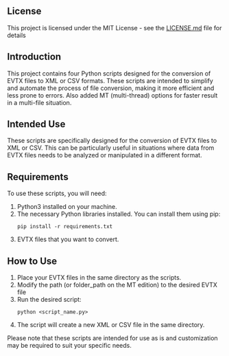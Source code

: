 ## License

This project is licensed under the MIT License - see the [LICENSE.md](LICENSE.md) file for details

## Introduction

This project contains four Python scripts designed for the conversion of EVTX files to XML or CSV formats. These scripts are intended to simplify and automate the process of file conversion, making it more efficient and less prone to errors. Also added MT (multi-thread) options for faster result in a multi-file situation.

## Intended Use

These scripts are specifically designed for the conversion of EVTX files to XML or CSV. This can be particularly useful in situations where data from EVTX files needs to be analyzed or manipulated in a different format.

## Requirements

To use these scripts, you will need:

1. Python3 installed on your machine.
2. The necessary Python libraries installed. You can install them using pip:
    ```
    pip install -r requirements.txt
    ```
3. EVTX files that you want to convert.

## How to Use

1. Place your EVTX files in the same directory as the scripts.
2. Modify the path (or folder_path on the MT edition) to the desired EVTX file
2. Run the desired script:
    ```
    python <script_name.py>
    ```
3. The script will create a new XML or CSV file in the same directory.

Please note that these scripts are intended for use as is and customization may be required to suit your specific needs.